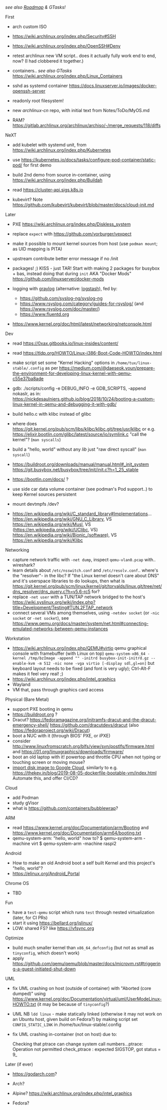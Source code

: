 _see also [Roadmap](roadmap/) & GTasks!_

First

* arch custom ISO
* https://wiki.archlinux.org/index.php/Security#SSH
* https://wiki.archlinux.org/index.php/OpenSSH#Deny

* retest archlinux new VM script.. does it actually fully work end to end, now? (I had clobbered it together.)

* containers.. _see also GTasks_ https://wiki.archlinux.org/index.php/Linux_Containers
* sshd as systemd container https://docs.linuxserver.io/images/docker-openssh-server

* readonly root filesystem!

* new _archlinux-cn_ repo, with initial text from Notes/ToDo/MyOS.md

* RAM? https://gitlab.archlinux.org/archlinux/archiso/-/merge_requests/118/diffs


NeXT

* add kubelet with systemd unit, from https://wiki.archlinux.org/index.php/Kubernetes

* use https://kubernetes.io/docs/tasks/configure-pod-container/static-pod/ for first demo

* build 2nd demo from source in-container, using https://wiki.archlinux.org/index.php/Buildah

* read https://cluster-api.sigs.k8s.io

* kubevirt? Note https://github.com/kubevirt/kubevirt/blob/master/docs/cloud-init.md


Later

* PXE https://wiki.archlinux.org/index.php/Diskless_system

* replace `expect` with https://github.com/vorburger/vexpect

* make it possible to mount kernel sources from host (use `podman mount`; as UID mapping is PITA)
* upstream contribute better error message if no /init

* packages! ;) KISS - just TAR! Start with making 2 packages for busybox + bas, instead doing that during `init`
  AKA "Docker Mods" https://github.com/linuxserver/docker-mods

* logging with [graylog](https://docs.graylog.org/) (alternative: [logstash](https://www.elastic.co/guide/en/logstash/master/index.html)), fed by:
  * https://github.com/syslog-ng/syslog-ng
  * https://www.rsyslog.com/category/guides-for-rsyslog/ (and https://www.rsyslog.com/doc/master/)
  * https://www.fluentd.org

* https://www.kernel.org/doc/html/latest/networking/netconsole.html


Dev

* read https://0xax.gitbooks.io/linux-insides/content/
* read https://tldp.org/HOWTO/Linux-i386-Boot-Code-HOWTO/index.html

* make script set some "Kernel Hacking" options in `/home/tux/linux-stable/.config` as per
  https://medium.com/@daeseok.youn/prepare-the-environment-for-developing-linux-kernel-with-qemu-c55e37ba8ade
* gdb: ./scripts/config -e DEBUG_INFO -e GDB_SCRIPTS, -append nokaslr, as in:
https://nickdesaulniers.github.io/blog/2018/10/24/booting-a-custom-linux-kernel-in-qemu-and-debugging-it-with-gdb/

* build hello.c with klibc instead of glibc
* where does https://git.kernel.org/pub/scm/libs/klibc/klibc.git/tree/usr/klibc
  or e.g. https://elixir.bootlin.com/glibc/latest/source/io/symlink.c "call the kernel"? (`man syscalls`)
* build a "hello, world" without any *lib* just "raw direct syscall" (`man syscall`)

* https://buildroot.org/downloads/manual/manual.html#_init_system
  https://git.busybox.net/busybox/tree/init/init.c?h=1_25_stable
* https://bootlin.com/docs/ ?
* use side car data volume container (see podman's Pod support..) to keep Kernel sources persistent
* mount devtmpfs /dev?

* https://en.wikipedia.org/wiki/C_standard_library#Implementations...
  https://en.wikipedia.org/wiki/GNU_C_Library, VS
  https://en.wikipedia.org/wiki/Musl, VS
  (https://en.wikipedia.org/wiki/UClibc, VS)
  https://en.wikipedia.org/wiki/Bionic_(software), VS
  https://en.wikipedia.org/wiki/Klibc


Networking

* capture network traffic with `-net dump`, inspect `qemu-vlan0.pcap` with.. wireshark?
* learn details about `/etc/nsswitch.conf` and `/etc/resolv.conf`.. where's the "resolver"- in the libc? If "the Linux kernel doesn't care about DNS" and it's userspace libraries to do lookups, then what is https://git.kernel.org/pub/scm/linux/kernel/git/torvalds/linux.git/tree/net/dns_resolver/dns_query.c?h=v5.6-rc5 for?
* replace `-net user` with a TUN/TAP network bridged to the host's https://wiki.syslinux.org/wiki/index.php?title=Development/Testing#TUN.2FTAP_network
* connect several VMs among themselves, using `-netdev socket` (or `-nic socket` or `-net socket`), see https://www.qemu.org/docs/master/system/net.html#connecting-emulated-networks-between-qemu-instances


Workstation

* https://wiki.archlinux.org/index.php/QEMU#virtio qemu graphical console with framebuffer (with Linux on top)
  `qemu-system-x86_64 -kernel /tmp/bzImage -append "" -initrd busybox-init-initrd.gz --enable-kvm -m 512 -nic none -vga virtio [-display sdl,gl=on]`
  but keyboard layout needs to be fixed (and font is very ugly);
  Ctrl-Alt-F makes it feel very real! ;)
* https://wiki.archlinux.org/index.php/intel_graphics
* Wayland
* VM that, pass through graphics card access


Physical (Bare Metal)

* support PXE booting in qemu
* https://buildroot.org ?
* Dracut? https://fedoramagazine.org/initramfs-dracut-and-the-dracut-emergency-shell/
  https://github.com/dracutdevs/dracut (also https://fedoraproject.org/wiki/Dracut)
* boot a NUC with it (through BIOS' PXE, or iPXE)
* consider  http://www.linuxfromscratch.org/blfs/view/svn/postlfs/firmware.html
  and https://01.org/linuxgraphics/downloads/firmware/
* boot an old laptop with it!  powertop and throttle CPU when not typing or touching screen or moving mouse?
* [import disk image to Google Cloud](https://cloud.google.com/compute/docs/import/import-existing-image),
  similarly to e.g. https://thekev.in/blog/2019-08-05-dockerfile-bootable-vm/index.html
  Automate this, and offer CI/CD?


Cloud

* add Podman
* study gVisor
* what is https://github.com/containers/bubblewrap?


ARM

* read https://www.kernel.org/doc/Documentation/arm/Booting and
  https://www.kernel.org/doc/Documentation/arm64/booting.txt
* qemu-system-arm: "hello, world" how to?
    $ qemu-system-arm -machine virt
    $ qemu-system-arm -machine raspi2


Android

* How to make an old Android boot a self built Kernel and this project's "hello, world"?
* https://elinux.org/Android_Portal


Chrome OS

* TBD


Fun

* have a `test-qemu` script which runs `test` through nested virtualization (later, for CI PRs)
* start it using https://bellard.org/jslinux/
* LOW: shared FS? like https://vfsync.org


Optimize

* build much smaller kernel than `x86_64_defconfig` (but not as small as `tinyconfig`, which doesn't work)
* apply https://github.com/qemu/qemu/blob/master/docs/microvm.rst#triggering-a-guest-initiated-shut-down


UML

* fix UML crashing on host (outside of container) with "Aborted (core dumped)" using
  https://www.kernel.org/doc/Documentation/virtual/uml/UserModeLinux-HOWTO.txt
  (it may be because of `tinyconfig`?)

* UML NB `ldd linux` - make statically linked (otherwise it may not work on an Ubuntu host, given build on Fedora?)
  by making script set `CONFIG_STATIC_LINK` in /home/tux/linux-stable/.config

* fix UML crashing in-container (not on host) due to:

    Checking that ptrace can change system call numbers...ptrace: Operation not permitted
    check_ptrace : expected SIGSTOP, got status = 9_


Later (if ever)

* https://godarch.com?

* Arch?
* Alpine? https://wiki.archlinux.org/index.php/intel_graphics
* Fedora?
